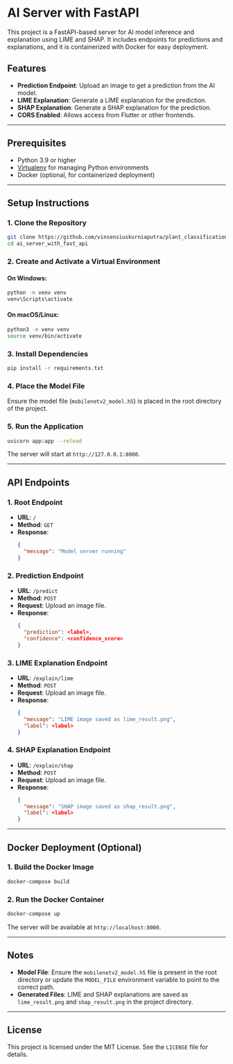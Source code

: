 # AI Server with FastAPI

This project is a FastAPI-based server for AI model inference and explanation using LIME and SHAP. It includes endpoints for predictions and explanations, and it is containerized with Docker for easy deployment.

## Features

- **Prediction Endpoint**: Upload an image to get a prediction from the AI model.
- **LIME Explanation**: Generate a LIME explanation for the prediction.
- **SHAP Explanation**: Generate a SHAP explanation for the prediction.
- **CORS Enabled**: Allows access from Flutter or other frontends.

---

## Prerequisites

- Python 3.9 or higher
- [Virtualenv](https://virtualenv.pypa.io/en/latest/) for managing Python environments
- Docker (optional, for containerized deployment)

---

## Setup Instructions

### 1. Clone the Repository

```bash
git clone https://github.com/vinsensiuskurniaputra/plant_classification_api.git
cd ai_server_with_fast_api
```

### 2. Create and Activate a Virtual Environment

#### On Windows:
```bash
python -m venv venv
venv\Scripts\activate
```

#### On macOS/Linux:
```bash
python3 -m venv venv
source venv/bin/activate
```

### 3. Install Dependencies

```bash
pip install -r requirements.txt
```

### 4. Place the Model File

Ensure the model file (`mobilenetv2_model.h5`) is placed in the root directory of the project.

### 5. Run the Application

```bash
uvicorn app:app --reload
```

The server will start at `http://127.0.0.1:8000`.

---

## API Endpoints

### 1. **Root Endpoint**
- **URL**: `/`
- **Method**: `GET`
- **Response**:
  ```json
  {
    "message": "Model server running"
  }
  ```

### 2. **Prediction Endpoint**
- **URL**: `/predict`
- **Method**: `POST`
- **Request**: Upload an image file.
- **Response**:
  ```json
  {
    "prediction": <label>,
    "confidence": <confidence_score>
  }
  ```

### 3. **LIME Explanation Endpoint**
- **URL**: `/explain/lime`
- **Method**: `POST`
- **Request**: Upload an image file.
- **Response**:
  ```json
  {
    "message": "LIME image saved as lime_result.png",
    "label": <label>
  }
  ```

### 4. **SHAP Explanation Endpoint**
- **URL**: `/explain/shap`
- **Method**: `POST`
- **Request**: Upload an image file.
- **Response**:
  ```json
  {
    "message": "SHAP image saved as shap_result.png",
    "label": <label>
  }
  ```

---

## Docker Deployment (Optional)

### 1. Build the Docker Image

```bash
docker-compose build
```

### 2. Run the Docker Container

```bash
docker-compose up
```

The server will be available at `http://localhost:8000`.

---

## Notes

- **Model File**: Ensure the `mobilenetv2_model.h5` file is present in the root directory or update the `MODEL_FILE` environment variable to point to the correct path.
- **Generated Files**: LIME and SHAP explanations are saved as `lime_result.png` and `shap_result.png` in the project directory.

---

## License

This project is licensed under the MIT License. See the `LICENSE` file for details.